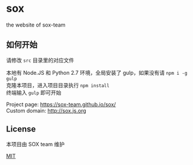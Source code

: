 # sox

the website of sox-team

## 如何开始

请修改 `src` 目录里的对应文件

本地有 Node.JS 和 Python 2.7 环境，全局安装了 gulp，如果没有请 `npm i -g gulp`  
克隆本项目，进入项目目录执行 `npm install`  
终端输入 `gulp` 即可开始

Project page: https://sox-team.github.io/sox/  
Custom domain: http://sox.js.org  

## License

本项目由 SOX team 维护

[MIT](/LICENSE)
